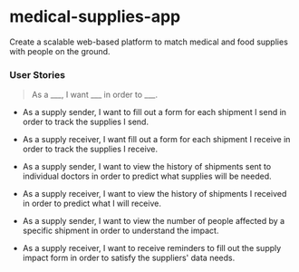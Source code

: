 # medical-supplies-app
Create a scalable web-based platform to match medical and food supplies with people on the ground.

### User Stories

> As a ___, I want ___ in order to ___.

- As a supply sender, I want to fill out a form for each shipment I send in order to track the supplies I send.

- As a supply receiver, I want fill out a form for each shipment I receive in order to track the supplies I receive.

- As a supply sender, I want to view the history of shipments sent to individual doctors in order to predict what supplies will be needed.

- As a supply receiver, I want to view the history of shipments I received in order to predict what I will receive.

- As a supply sender, I want to view the number of people affected by a specific shipment in order to understand the impact.

- As a supply receiver, I want to receive reminders to fill out the supply impact form in order to satisfy the suppliers' data needs.
